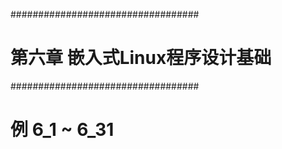 ##################################
# 第六章 嵌入式Linux程序设计基础 #
##################################
# 例 6_1 ~ 6_31
